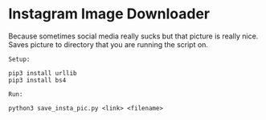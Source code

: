 # Instagram Image Downloader
Because sometimes social media really sucks but that picture is really nice. Saves picture to directory that you are running the script on.

```
Setup:

pip3 install urllib
pip3 install bs4

Run:

python3 save_insta_pic.py <link> <filename>
```
